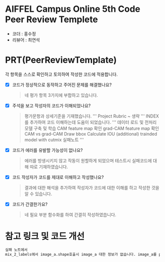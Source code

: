 # AIFFEL Campus Online 5th Code Peer Review Templete
- 코더 : 홍수정
- 리뷰어 : 최연석


# PRT(PeerReviewTemplate) 
각 항목을 스스로 확인하고 토의하여 작성한 코드에 적용합니다.

- [X] 코드가 정상적으로 동작하고 주어진 문제를 해결했나요?
  > 네 평가 항목 3가지에 부합하고 있습니다.
- [X] 주석을 보고 작성자의 코드가 이해되었나요?
  > 평가문항과 상세기준을 기재했습니다.
  '''
  Project Rubric
  ~ 생략
  '''
  > INDEX를 추가하여 코드 이해하는데 도움이 되었습니다.
  ''' 
  데이터 로드 및 전처리
  모델 구축 및 학습
  CAM feature map 확인
  grad-CAM feature map 확인
  CAM vs grad-CAM
  Draw bbox
  Calculate IOU
  (additional) trainded model with cutmix
  실패노트
  ''' 
- [X] 코드가 에러를 유발할 가능성이 없나요?
  > 에러를 방생시키지 않고 작동이 원할하게 되었으며 테스트시 실패코드에 대해 따로 기재하였습니다.
- [X] 코드 작성자가 코드를 제대로 이해하고 작성했나요?
  > 결과에 대한 해석을 추가하여 작성자가 코드에 대한 이해를 하고 작성한 것을 알 수 있습니다.
- [X] 코드가 간결한가요?
  > 네 필요 부분 함수화를 하여 간결히 작성하였씁니다.

# 참고 링크 및 코드 개선
```python
실패 노트에서
mix_2_labels에서 image_a.shape호출시 image_a 대한 정보가 없습니다. image_a를 parameter에 넣거나 고정 shape으로 주면 해결될 듯 합니다.
```
